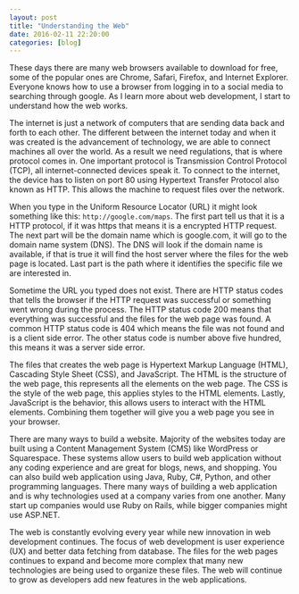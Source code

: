 ```yaml
---
layout: post
title: "Understanding the Web"
date: 2016-02-11 22:20:00
categories: [blog]
---
```


These days there are many web browsers available to download for free, some of the popular ones are Chrome, Safari, Firefox, and Internet Explorer. Everyone knows how to use a browser from logging in to a social media to searching through google. As I learn more about web development, I start to understand how the web works.

The internet is just a network of computers that are sending data back and forth to each other. The different between the internet today and when it was created is the advancement of technology, we are able to connect machines all over the world. As a result we need regulations, that is where protocol comes in. One important protocol is Transmission Control Protocol (TCP), all internet-connected devices speak it. To connect to the internet, the device has to listen on port 80 using Hypertext Transfer Protocol also known as HTTP. This allows the machine to request files over the network.

When you type in the Uniform Resource Locator (URL) it might look something like this: `http://google.com/maps`. The first part tell us that it is a HTTP protocol, if it was https that means it is a encrypted HTTP request. The next part will be the domain name which is google.com, it will go to the domain name system (DNS). The DNS will look if the domain name is available, if that is true it will find the host server where the files for the web page is located. Last part is the path where it identifies the specific file we are interested in.

Sometime the URL you typed does not exist. There are HTTP status codes that tells the browser if the HTTP request was successful or something went wrong during the process. The HTTP status code 200 means that everything was successful and the files for the web page was found. A common HTTP status code is 404 which means the file was not found and is a client side error. The other status code is number above five hundred, this means it was a server side error.

The files that creates the web page is Hypertext Markup Language (HTML), Cascading Style Sheet (CSS), and JavaScript. The HTML is the structure of the web page, this represents all the elements on the web page. The CSS is the style of the web page, this applies styles to the HTML elements. Lastly, JavaScript is the behavior, this allows users to interact with the HTML elements. Combining them together will give you a web page you see in your browser.

There are many ways to build a website. Majority of the websites today are built using a Content Management System (CMS) like WordPress or Squarespace. These systems allow users to build web application without any coding experience and are great for blogs, news, and shopping. You can also build web application using Java, Ruby, C#, Python, and other programming languages. There many ways of building a web application and is why technologies used at a company varies from one another. Many start up companies would use Ruby on Rails, while bigger companies might use ASP.NET.

The web is constantly evolving every year while new innovation in web development continues. The focus of web development is user experience (UX) and better data fetching from database. The files for the web pages continues to expand and become more complex that many new technologies are being used to organize these files. The web will continue to grow as developers add new features in the web applications.
